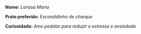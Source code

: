 **Nome:** *Larissa Maria*

**Prato preferido:** *Escondidinho de charque*

**Curiosidade:** *Amo pedalar para reduzir o estresse e ansiedade*